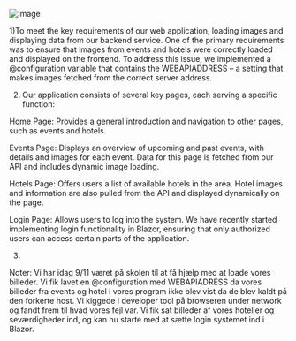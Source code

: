 ![image](https://github.com/user-attachments/assets/bdf2c7dd-1936-480f-a06b-acb3ad158937)

1)To meet the key requirements of our web application, loading images and displaying data from our backend service. One of the primary requirements was to ensure that images from events and hotels were correctly loaded and displayed on the frontend. To address this issue, we implemented a @configuration variable that contains the WEBAPIADDRESS – a setting that makes images fetched from the correct server address.

2) Our application consists of several key pages, each serving a specific function:

Home Page: Provides a general introduction and navigation to other pages, such as events and hotels.

Events Page: Displays an overview of upcoming and past events, with details and images for each event. Data for this page is fetched from our API and includes dynamic image loading.

Hotels Page: Offers users a list of available hotels in the area. Hotel images and information are also pulled from the API and displayed dynamically on the page.

Login Page: Allows users to log into the system. We have recently started implementing login functionality in Blazor, ensuring that only authorized users can access certain parts of the application.

3)

Noter: Vi har idag 9/11 været på skolen til at få hjælp med at loade vores billeder. Vi fik lavet en @configuration med WEBAPIADRESS da vores billeder fra events og hotel i vores program ikke blev vist da de blev kaldt på den forkerte host. Vi kiggede i developer tool på browseren under network og fandt frem til hvad vores fejl var. Vi fik sat billeder af vores hoteller og seværdigheder ind, og kan nu starte med at sætte login systemet ind i Blazor.
